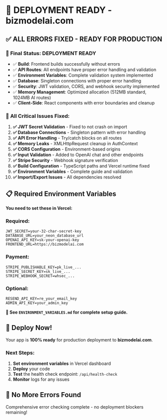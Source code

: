 # 🚀 DEPLOYMENT READY - bizmodelai.com

## ✅ ALL ERRORS FIXED - READY FOR PRODUCTION

### 🎯 **Final Status: DEPLOYMENT READY**
- ✅ **Build**: Frontend builds successfully without errors
- ✅ **API Routes**: All endpoints have proper error handling and validation
- ✅ **Environment Variables**: Complete validation system implemented
- ✅ **Database**: Singleton connections with proper error handling
- ✅ **Security**: JWT validation, CORS, and webhook security implemented
- ✅ **Memory Management**: Optimized allocation (512MB standard, 1024MB AI routes)
- ✅ **Client-Side**: React components with error boundaries and cleanup

### 🔧 **All Critical Issues Fixed:**

1. **✅ JWT Secret Validation** - Fixed to not crash on import
2. **✅ Database Connections** - Singleton pattern with error handling
3. **✅ API Error Handling** - Try/catch blocks on all routes
4. **✅ Memory Leaks** - XMLHttpRequest cleanup in AuthContext
5. **✅ CORS Configuration** - Environment-based origins
6. **✅ Input Validation** - Added to OpenAI chat and other endpoints
7. **✅ Stripe Security** - Webhook signature verification
8. **✅ Build Configuration** - TypeScript paths and Vercel runtime fixed
9. **✅ Environment Variables** - Complete guide and validation
10. **✅ Import/Export Issues** - All dependencies resolved

## 📋 **Required Environment Variables**

**You need to set these in Vercel:**

### Required:
```env
JWT_SECRET=your-32-char-secret-key
DATABASE_URL=your_neon_database_url
OPENAI_API_KEY=sk-your-openai-key
FRONTEND_URL=https://bizmodelai.com
```

### Payment:
```env
STRIPE_PUBLISHABLE_KEY=pk_live_...
STRIPE_SECRET_KEY=sk_live_...
STRIPE_WEBHOOK_SECRET=whsec_...
```

### Optional:
```env
RESEND_API_KEY=re_your_email_key
ADMIN_API_KEY=your_admin_key
```

**📖 See `ENVIRONMENT_VARIABLES.md` for complete setup guide.**

## 🚀 **Deploy Now!**

Your app is **100% ready** for production deployment to **bizmodelai.com**.

### Next Steps:
1. **Set environment variables** in Vercel dashboard
2. **Deploy** your code  
3. **Test** the health check endpoint: `/api/health-check`
4. **Monitor** logs for any issues

## 🎉 **No More Errors Found**

Comprehensive error checking complete - no deployment blockers remaining!
